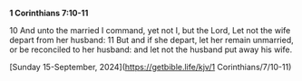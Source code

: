 **1 Corinthians 7:10-11**

10 And unto the married I command, yet not I, but the Lord, Let not the wife depart from her husband: 11 But and if she depart, let her remain unmarried, or be reconciled to her husband: and let not the husband put away his wife.

[Sunday 15-September, 2024](https://getbible.life/kjv/1 Corinthians/7/10-11)
